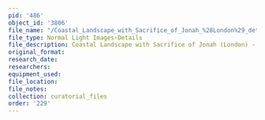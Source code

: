 ```yaml
---
pid: '486'
object_id: '3806'
file_name: "/Coastal_Landscape_with_Sacrifice_of_Jonah_%28London%29_detail_1.jpg"
file_type: Normal Light Images›Details
file_description: Coastal Landscape with Sacrifice of Jonah (London) - Detail 1
original_format:
research_date:
researchers:
equipment_used:
file_location:
file_notes:
collection: curatorial_files
order: '229'
---
```

